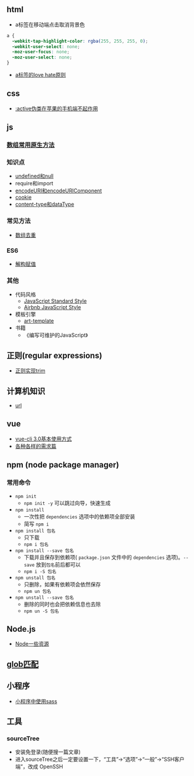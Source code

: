 ## html
- a标签在移动端点击取消背景色
```css
a {
  -webkit-tap-highlight-color: rgba(255, 255, 255, 0);
  -webkit-user-select: none;
  -moz-user-focus: none;
  -moz-user-select: none;
}
```

- [a标签的love hate原则](./html/aLoveHate.md)


## css
- [:active伪类在苹果的手机端不起作用](./css/activeInSafari.md)


## js

### [数组常用原生方法](./js/arrayMethods.md)

### 知识点
- [undefined和null](./js/undefined-null.md)
- require和import
- [encodeURI和encodeURIComponent](./js/encodeURI_encodeURIComponent.md)
- [cookie](./js/cookie.md)
- [content-type和dataType](./js/contenType_and_dataType.md)

### 常见方法
- [数组去重](./js/arrayDedulplication.md)

### ES6
- [解构赋值]()

### 其他
- 代码风格
  + [JavaScript Standard Style](https://standardjs.com/)
  + [Airbnb JavaScript Style](http://airbnb.io/javascript/)
- 模板引擎
  * [art-template](http://aui.github.io/art-template/)
- 书籍
  + 《编写可维护的JavaScript》



## 正则(regular expressions)
- [正则实现trim](./regExp/regExp.md)


## 计算机知识
- [url](./CS/url.md)

## vue
- [vue-cli 3.0基本使用方式](./vue/vue-cli-3.0-usage.md)
- [各种各样的需求篇](./vue/demands.md)

## npm (node package manager)
### 常用命令
  - `npm init`
    + `npm init -y` 可以跳过向导，快速生成
  - `npm install`
    + 一次性把 `dependencies` 选项中的依赖项全部安装  
    + 简写 `npm i`
  - `npm install 包名`
    + 只下载
    + `npm i 包名`
  - `npm install --save 包名`
    + 下载并且保存到依赖项( `package.json` 文件中的 `dependencies` 选项)。`--save` 放到`包名`前后都可以
    + `npm i -S 包名`
  - `npm unstall 包名`
    + 只删除，如果有依赖项会依然保存
    + `npm un 包名`
  - `npm unstall --save 包名`
    + 删除的同时也会把依赖信息也去除
    + `npm un -S 包名`


## Node.js
- [Node一些资源](./node/resource.md)

## [glob匹配](https://github.com/andefine/knowledge-points/issues/1)


## 小程序
- [小程序中使用sass](./minApp/useSass.md)


## 工具

### sourceTree
- 安装免登录(随便搜一篇文章)
- 进入sourceTree之后一定要设置一下，“工具”->“选项”->“一般”->“SSH客户端”，改成 OpenSSH